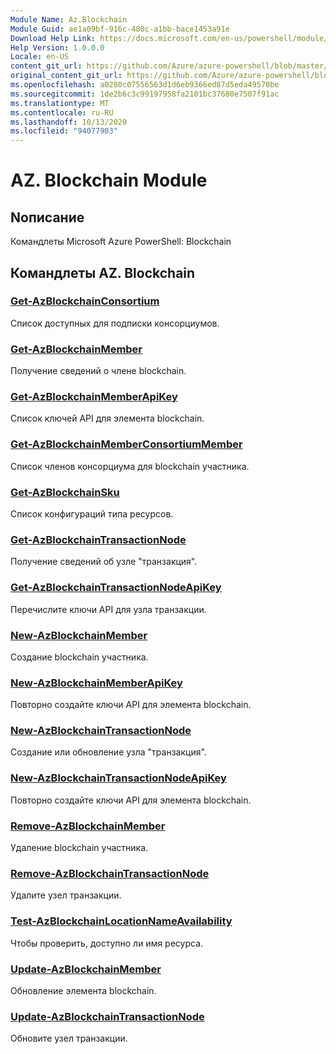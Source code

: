 ```yaml
---
Module Name: Az.Blockchain
Module Guid: ae1a09bf-916c-480c-a1bb-bace1453a91e
Download Help Link: https://docs.microsoft.com/en-us/powershell/module/az.blockchain
Help Version: 1.0.0.0
Locale: en-US
content_git_url: https://github.com/Azure/azure-powershell/blob/master/src/Blockchain/help/Az.Blockchain.md
original_content_git_url: https://github.com/Azure/azure-powershell/blob/master/src/Blockchain/help/Az.Blockchain.md
ms.openlocfilehash: a0280c07556563d1d6eb9366ed87d5eda49570be
ms.sourcegitcommit: 1de2b6c3c99197958fa2101bc37680e7507f91ac
ms.translationtype: MT
ms.contentlocale: ru-RU
ms.lasthandoff: 10/13/2020
ms.locfileid: "94077903"
---
```

# AZ. Blockchain Module
## Nописание
Командлеты Microsoft Azure PowerShell: Blockchain

## Командлеты AZ. Blockchain
### [Get-AzBlockchainConsortium](Get-AzBlockchainConsortium.md)
Список доступных для подписки консорциумов.

### [Get-AzBlockchainMember](Get-AzBlockchainMember.md)
Получение сведений о члене blockchain.

### [Get-AzBlockchainMemberApiKey](Get-AzBlockchainMemberApiKey.md)
Список ключей API для элемента blockchain.

### [Get-AzBlockchainMemberConsortiumMember](Get-AzBlockchainMemberConsortiumMember.md)
Список членов консорциума для blockchain участника.

### [Get-AzBlockchainSku](Get-AzBlockchainSku.md)
Список конфигураций типа ресурсов.

### [Get-AzBlockchainTransactionNode](Get-AzBlockchainTransactionNode.md)
Получение сведений об узле "транзакция".

### [Get-AzBlockchainTransactionNodeApiKey](Get-AzBlockchainTransactionNodeApiKey.md)
Перечислите ключи API для узла транзакции.

### [New-AzBlockchainMember](New-AzBlockchainMember.md)
Создание blockchain участника.

### [New-AzBlockchainMemberApiKey](New-AzBlockchainMemberApiKey.md)
Повторно создайте ключи API для элемента blockchain.

### [New-AzBlockchainTransactionNode](New-AzBlockchainTransactionNode.md)
Создание или обновление узла "транзакция".

### [New-AzBlockchainTransactionNodeApiKey](New-AzBlockchainTransactionNodeApiKey.md)
Повторно создайте ключи API для элемента blockchain.

### [Remove-AzBlockchainMember](Remove-AzBlockchainMember.md)
Удаление blockchain участника.

### [Remove-AzBlockchainTransactionNode](Remove-AzBlockchainTransactionNode.md)
Удалите узел транзакции.

### [Test-AzBlockchainLocationNameAvailability](Test-AzBlockchainLocationNameAvailability.md)
Чтобы проверить, доступно ли имя ресурса.

### [Update-AzBlockchainMember](Update-AzBlockchainMember.md)
Обновление элемента blockchain.

### [Update-AzBlockchainTransactionNode](Update-AzBlockchainTransactionNode.md)
Обновите узел транзакции.

